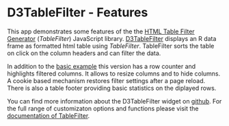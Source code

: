 # D3TableFilter - Features

This app demonstrates some features of the the [HTML Table Filter Generator](http://tablefilter.free.fr/)  (*TableFilter*) JavaScript library. [D3TableFilter](https://github.com/ThomasSiegmund/D3TableFilter)  displays an R data frame as formatted html table using *TableFilter*. TableFilter sorts the table on click on the column headers and can filter the data. 

In addition to the [basic example](https://thomassiegmund.shinyapps.io/basic/) this version has a row counter and  highlights filtered columns. It allows to resize columns and to hide columns. A cookie based mechanism restores filter settings after a page reload. There is also a table footer providing basic statistics on the diplayed rows.

You can find more information about the D3TableFilter widget on [github](https://github.com/ThomasSiegmund/D3TableFilter). For the full range of customizaton options and functions please visit the [documentation of TableFilter](http://tablefilter.free.fr/doc.php).
